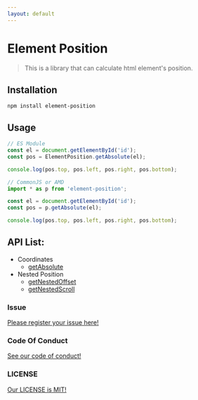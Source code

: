 ```yaml
---
layout: default
---
```


# Element Position

> This is a library that can calculate html element's position.

## Installation

```
npm install element-position
```

## Usage
```js
// ES Module
const el = document.getElementById('id');
const pos = ElementPosition.getAbsolute(el);

console.log(pos.top, pos.left, pos.right, pos.bottom);
```
```js
// CommonJS or AMD
import * as p from 'element-position';

const el = document.getElementById('id');
const pos = p.getAbsolute(el);

console.log(pos.top, pos.left, pos.right, pos.bottom);
```

## API List:

- Coordinates
  - [getAbsolute](./coordinates/absolute.html)
- Nested Position
  - [getNestedOffset](./nested-position/offset.html)
  - [getNestedScroll](./nested-position/scroll.html)

### Issue

[Please register your issue here!](https://github.com/TroyTae/element-position/issues)

### Code Of Conduct

[See our code of conduct!](https://github.com/TroyTae/element-position/blob/master/CODE_OF_CONDUCT.md)

### LICENSE

[Our LICENSE is MIT!](https://github.com/TroyTae/element-position/blob/master/LICENSE.md)


<!--
#### Header 4
*   This is an unordered list following a header.
*   This is an unordered list following a header.
*   This is an unordered list following a header.

##### Header 5
1.  This is an ordered list following a header.
2.  This is an ordered list following a header.
3.  This is an ordered list following a header.

### There's a horizontal rule below this.
* * *

### Here is an unordered list:
*   Item foo
*   Item bar
*   Item baz
*   Item zip

### And an ordered list:
1.  Item one
1.  Item two
1.  Item three
1.  Item four

###### table
| head1        | head two          | three |
|:-------------|:------------------|:------|
| ok           | good swedish fish | nice  |
| out of stock | good and plenty   | nice  |
| ok           | good `oreos`      | hmm   |
| ok           | good `zoute` drop | yumm  |

Text can be **bold**, _italic_, or ~~strikethrough~~.

### Small image
![Octocat](https://assets-cdn.github.com/images/icons/emoji/octocat.png)

### Large image
![Branching](https://guides.github.com/activities/hello-world/branching.png)

<dl>
<dt>Name</dt>
<dd>Godzilla</dd>
<dt>Born</dt>
<dd>1952</dd>
<dt>Birthplace</dt>
<dd>Japan</dd>
<dt>Color</dt>
<dd>Green</dd>
</dl>
-->
